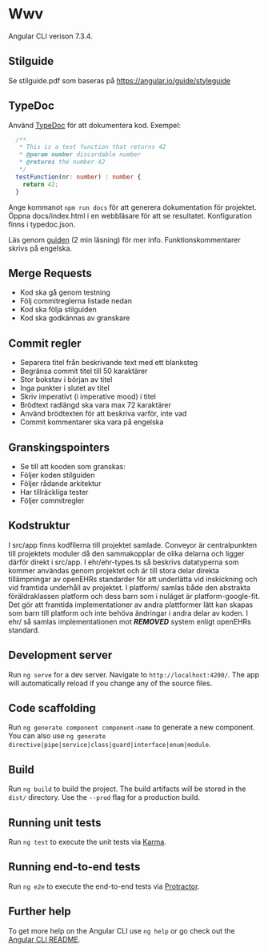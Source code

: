 
# Wwv

 Angular CLI verison 7.3.4.

## Stilguide

Se stilguide.pdf som baseras på https://angular.io/guide/styleguide

## TypeDoc
Använd [TypeDoc](https://typedoc.org/)  för att dokumentera kod. Exempel:

```TypeScript
  /**
   * This is a test function that returns 42
   * @param number discardable number
   * @returns the number 42
   */
  testFunction(nr: number) : number {
    return 42;
  }
```

Ange kommanot `npm run docs` för att generera dokumentation för projektet. Öppna docs/index.html
i en webbläsare för att se resultatet. Konfiguration finns i typedoc.json.


Läs genom [guiden](https://typedoc.org/guides/doccomments/) (2 min läsning) för
mer info. Funktionskommentarer skrivs på engelska.


## Merge Requests
* Kod ska gå genom testning
* Följ commitreglerna listade nedan
* Kod ska följa stilguiden
* Kod ska godkännas av granskare


## Commit regler
* Separera titel från beskrivande text med ett blanksteg
* Begränsa commit titel till 50 karaktärer
* Stor bokstav i början av titel
* Inga punkter i slutet av titel
* Skriv imperativt (i imperative mood) i titel
* Brödtext radlängd ska vara max 72 karaktärer
* Använd brödtexten för att beskriva varför, inte vad     
* Commit kommentarer ska vara på engelska

## Granskingspointers
* Se till att kooden som granskas:
* Följer koden stilguiden
* Följer rådande arkitektur
* Har tillräckliga tester
* Följer commitregler

## Kodstruktur
I src/app finns kodfilerna till projektet samlade. Conveyor är centralpunkten
till projektets moduler då den sammakopplar de olika delarna och ligger därför
direkt i src/app. I ehr/ehr-types.ts så beskrivs datatyperna som kommer användas
genom projektet och är till stora delar direkta tillämpningar av openEHRs
standarder för att underlätta vid inskickning och vid framtida underhåll av
projektet. I platform/ samlas både den abstrakta föräldraklassen platform och
dess barn som i nuläget är platform-google-fit. Det gör att framtida
implementationer av andra plattformer lätt kan skapas som barn till platform och
inte behöva ändringar i andra delar av koden. I ehr/ så samlas implementationen
mot ***REMOVED*** system enligt openEHRs standard.

## Development server
Run `ng serve` for a dev server. Navigate to `http://localhost:4200/`. The app will automatically reload if you change any of the source files.

## Code scaffolding

Run `ng generate component component-name` to generate a new component. You can also use `ng generate directive|pipe|service|class|guard|interface|enum|module`.

## Build

Run `ng build` to build the project. The build artifacts will be stored in the `dist/` directory. Use the `--prod` flag for a production build.

## Running unit tests

Run `ng test` to execute the unit tests via [Karma](https://karma-runner.github.io).

## Running end-to-end tests

Run `ng e2e` to execute the end-to-end tests via [Protractor](http://www.protractortest.org/).

## Further help

To get more help on the Angular CLI use `ng help` or go check out the [Angular CLI README](https://github.com/angular/angular-cli/blob/master/README.md).

